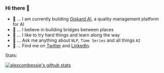 ### Hi there 👋

- 🐤 ... I am currently building [Giskard AI](https://giskard.ai/), a quality management platform for AI 
- 🌁 ... I believe in building bridges between places
- 🏃 ... I like to try hard things and learn along the way
- 💬 ... Ask me anything about `NLP`, `Time Series` and all things `AI`
- 💌 ... Find me on [Twitter](https://twitter.com/alex_combessie) and [LinkedIn](https://www.linkedin.com/in/alexcombessie/).

Stats:

[![alexcombessie's github stats](https://github-readme-stats.vercel.app/api?username=alexcombessie&show_icons=true&include_all_commits=true)](https://github.com/anuraghazra/github-readme-stats)

<!--
**alexcombessie/alexcombessie** is a ✨ _special_ ✨ repository because its `README.md` (this file) appears on your GitHub profile.

Here are some ideas to get you started:

- 🔭 I’m currently working on ...
- 🌱 I’m currently learning ...
- 👯 I’m looking to collaborate on ...
- 🤔 I’m looking for help with ...
- 💬 Ask me about ...
- 📫 How to reach me: ...
- 😄 Pronouns: ...
- ⚡ Fun fact: ...
-->

